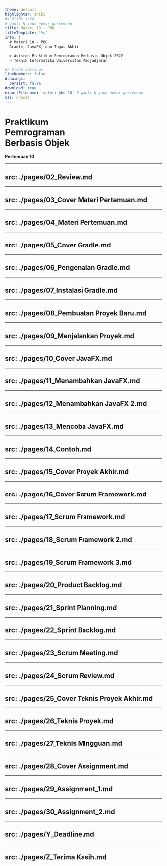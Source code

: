 ```yaml
---
theme: default
highlighter: shiki
#> Slide info
# ganti N jadi nomor pertemuan
title: Materi 10 - PBO
titleTemplate: '%s'
info: |
  # Materi 10 - PBO
  Gradle, JavaFX, dan Tugas Akhir

  > Asisten Praktikum Pemrograman Berbasis Objek 2022
  > Teknik Informatika Universitas Padjadjaran

#> Slide settings
lineNumbers: false
drawings:
  persist: false
download: true
exportFilename: 'materi-pbo-10' # ganti N jadi nomor pertemuan
css: unocss
---
```


# Praktikum<br>Pemrograman<br>Berbasis Objek

**Pertemuan 10**

---
src: ./pages/02_Review.md
---
---
src: ./pages/03_Cover Materi Pertemuan.md
---
---
src: ./pages/04_Materi Pertemuan.md
---
---
src: ./pages/05_Cover Gradle.md
---
---
src: ./pages/06_Pengenalan Gradle.md
---
---
src: ./pages/07_Instalasi Gradle.md
---
---
src: ./pages/08_Pembuatan Proyek Baru.md
---
---
src: ./pages/09_Menjalankan Proyek.md
---
---
src: ./pages/10_Cover JavaFX.md
---
---
src: ./pages/11_Menambahkan JavaFX.md
---
---
src: ./pages/12_Menambahkan JavaFX 2.md
---
---
src: ./pages/13_Mencoba JavaFX.md
---
---
src: ./pages/14_Contoh.md
---
---
src: ./pages/15_Cover Proyek Akhir.md
---
---
src: ./pages/16_Cover Scrum Framework.md
---
---
src: ./pages/17_Scrum Framework.md
---
---
src: ./pages/18_Scrum Framework 2.md
---
---
src: ./pages/19_Scrum Framework 3.md
---
---
src: ./pages/20_Product Backlog.md
---
---
src: ./pages/21_Sprint Planning.md
---
---
src: ./pages/22_Sprint Backlog.md
---
---
src: ./pages/23_Scrum Meeting.md
---
---
src: ./pages/24_Scrum Review.md
---
---
src: ./pages/25_Cover Teknis Proyek Akhir.md
---
---
src: ./pages/26_Teknis Proyek.md
---
---
src: ./pages/27_Teknis Mingguan.md
---
---
src: ./pages/28_Cover Assignment.md
---
---
src: ./pages/29_Assignment_1.md
---
---
src: ./pages/30_Assignment_2.md
---
---
src: ./pages/Y_Deadline.md
---
---
src: ./pages/Z_Terima Kasih.md
---

